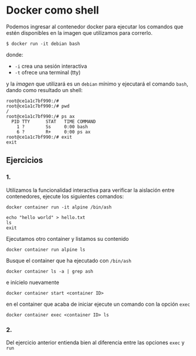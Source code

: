 # Docker como shell

Podemos ingresar al contenedor docker para ejecutar los comandos que estén disponibles en la imagen que utilizamos para correrlo.

```
$ docker run -it debian bash
```

donde:

- `-i` crea una sesión interactiva
- `-t` ofrece una terminal (tty)

y la _imagen_ que utilizará es un `debian` mínimo y ejecutará el comando `bash`, dando como resultado un shell:

```
root@ce1a1c7bf990:/#
root@ce1a1c7bf990:/# pwd
/
root@ce1a1c7bf990:/# ps ax
  PID TTY      STAT   TIME COMMAND
    1 ?        Ss     0:00 bash
    6 ?        R+     0:00 ps ax
root@ce1a1c7bf990:/# exit
exit
```

## Ejercicios

### 1.

Utilizamos la funcionalidad interactiva para verificar la aislación entre contenedores, ejecute los siguientes comandos:

```
docker container run -it alpine /bin/ash
```

```
echo "hello world" > hello.txt
ls
exit
```

Ejecutamos otro container y listamos su contenido

```
docker container run alpine ls
```

Busque el container que ha ejecutado con `/bin/ash`

```
docker container ls -a | grep ash
```

e inícielo nuevamente

```
docker container start <container ID>
```

en el container que acaba de iniciar ejecute un comando con la opción `exec`

```
docker container exec <container ID> ls
```

### 2.

Del ejercicio anterior entienda bien al diferencia entre las opciones `exec` y `run` 
